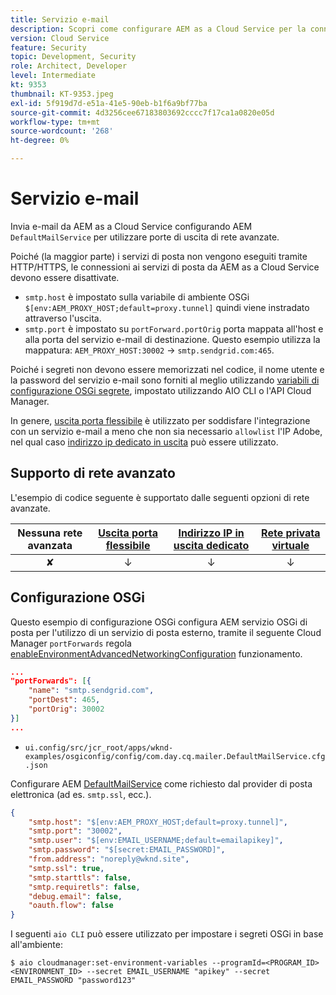 ```yaml
---
title: Servizio e-mail
description: Scopri come configurare AEM as a Cloud Service per la connessione a un servizio e-mail utilizzando le porte di uscita.
version: Cloud Service
feature: Security
topic: Development, Security
role: Architect, Developer
level: Intermediate
kt: 9353
thumbnail: KT-9353.jpeg
exl-id: 5f919d7d-e51a-41e5-90eb-b1f6a9bf77ba
source-git-commit: 4d3256cee67183803692cccc7f17ca1a0820e05d
workflow-type: tm+mt
source-wordcount: '268'
ht-degree: 0%

---
```


# Servizio e-mail

Invia e-mail da AEM as a Cloud Service configurando AEM `DefaultMailService` per utilizzare porte di uscita di rete avanzate.

Poiché (la maggior parte) i servizi di posta non vengono eseguiti tramite HTTP/HTTPS, le connessioni ai servizi di posta da AEM as a Cloud Service devono essere disattivate.

+ `smtp.host` è impostato sulla variabile di ambiente OSGi `$[env:AEM_PROXY_HOST;default=proxy.tunnel]` quindi viene instradato attraverso l&#39;uscita.
+ `smtp.port` è impostato su `portForward.portOrig` porta mappata all&#39;host e alla porta del servizio e-mail di destinazione. Questo esempio utilizza la mappatura: `AEM_PROXY_HOST:30002` → `smtp.sendgrid.com:465`.

Poiché i segreti non devono essere memorizzati nel codice, il nome utente e la password del servizio e-mail sono forniti al meglio utilizzando [variabili di configurazione OSGi segrete](https://experienceleague.adobe.com/docs/experience-manager-cloud-service/implementing/deploying/configuring-osgi.html#secret-configuration-values), impostato utilizzando AIO CLI o l&#39;API Cloud Manager.

In genere, [uscita porta flessibile](../flexible-port-egress.md) è utilizzato per soddisfare l&#39;integrazione con un servizio e-mail a meno che non sia necessario `allowlist` l&#39;IP Adobe, nel qual caso [indirizzo ip dedicato in uscita](../dedicated-egress-ip-address.md) può essere utilizzato.

## Supporto di rete avanzato

L&#39;esempio di codice seguente è supportato dalle seguenti opzioni di rete avanzate.

| Nessuna rete avanzata | [Uscita porta flessibile](../flexible-port-egress.md) | [Indirizzo IP in uscita dedicato](../dedicated-egress-ip-address.md) | [Rete privata virtuale](../vpn.md) |
|:-----:|:-----:|:------:|:---------:|
| ✘ | ↓ | ↓ | ↓ |

## Configurazione OSGi

Questo esempio di configurazione OSGi configura AEM servizio OSGi di posta per l&#39;utilizzo di un servizio di posta esterno, tramite il seguente Cloud Manager `portForwards` regola [enableEnvironmentAdvancedNetworkingConfiguration](https://www.adobe.io/experience-cloud/cloud-manager/reference/api/#operation/enableEnvironmentAdvancedNetworkingConfiguration) funzionamento.

```json
...
"portForwards": [{
    "name": "smtp.sendgrid.com",
    "portDest": 465,
    "portOrig": 30002
}]
...
```

+ `ui.config/src/jcr_root/apps/wknd-examples/osgiconfig/config/com.day.cq.mailer.DefaultMailService.cfg.json`

Configurare AEM [DefaultMailService](https://experienceleague.adobe.com/docs/experience-manager-cloud-service/content/implementing/developing/development-guidelines.html#sending-email) come richiesto dal provider di posta elettronica (ad es. `smtp.ssl`, ecc.).

```json
{
    "smtp.host": "$[env:AEM_PROXY_HOST;default=proxy.tunnel]",
    "smtp.port": "30002",
    "smtp.user": "$[env:EMAIL_USERNAME;default=emailapikey]",
    "smtp.password": "$[secret:EMAIL_PASSWORD]",
    "from.address": "noreply@wknd.site",
    "smtp.ssl": true,
    "smtp.starttls": false, 
    "smtp.requiretls": false,
    "debug.email": false,
    "oauth.flow": false
}
```

I seguenti `aio CLI` può essere utilizzato per impostare i segreti OSGi in base all&#39;ambiente:

```shell
$ aio cloudmanager:set-environment-variables --programId=<PROGRAM_ID> <ENVIRONMENT_ID> --secret EMAIL_USERNAME "apikey" --secret EMAIL_PASSWORD "password123"
```
